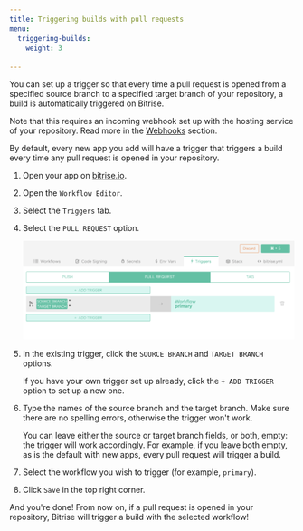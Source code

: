 ```yaml
---
title: Triggering builds with pull requests
menu:
  triggering-builds:
    weight: 3

---
```

You can set up a trigger so that every time a pull request is opened from a specified source branch to a specified target branch of your repository, a build is automatically triggered on Bitrise.

Note that this requires an incoming webhook set up with the hosting service of your repository. Read more in the [Webhooks](/webhooks) section.

By default, every new app you add will have a trigger that triggers a build every time any pull request is opened in your repository.

1. Open your app on [bitrise.io](https://www.bitrise.io).
2. Open the `Workflow Editor`.
3. Select the `Triggers` tab.
4. Select the `PULL REQUEST` option.

   ![PR trigger](/img/getting-started/triggering-builds/pull-request-trigger.png)
5. In the existing trigger, click the `SOURCE BRANCH` and `TARGET BRANCH` options.

   If you have your own trigger set up already, click the `+ ADD TRIGGER` option to set up a new one.
6. Type the names of the source branch and the target branch. Make sure there are no spelling errors, otherwise the trigger won't work.

   You can leave either the source or target branch fields, or both, empty: the trigger will work accordingly. For example, if you leave both empty, as is the default with new apps, every pull request will trigger a build.
7. Select the workflow you wish to trigger (for example, `primary`).
8. Click `Save` in the top right corner.

And you're done! From now on, if a pull request is opened in your repository, Bitrise will trigger a build with the selected workflow!